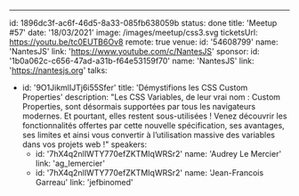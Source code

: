 ---

id: 1896dc3f-ac6f-46d5-8a33-085fb638059b
status: done
title: 'Meetup #57'
date: '18/03/2021'
image: /images/meetup/css3.svg
ticketsUrl: https://youtu.be/tc0EUTB6Ov8
remote: true
venue:
id: '54608799'
name: 'NantesJS'
link: 'https://www.youtube.com/c/NantesJS'
sponsor:
id: '1b0a062c-c656-47ad-a31b-f64e53159f70'
name: 'NantesJS'
link: 'https://nantesjs.org'
talks:

- id: '9O1JikmlIJTj6i55Sfer'
  title: 'Démystifions les CSS Custom Properties'
  description: "Les CSS Variables, de leur vrai nom : Custom Properties, sont désormais supportées par tous les navigateurs modernes. Et pourtant, elles restent sous-utilisées ! Venez découvrir les fonctionnalités offertes par cette nouvelle spécification, ses avantages, ses limites et ainsi vous convertir à l’utilisation massive des variables dans vos projets web !"
  speakers:
    - id: '7hX4q2nlIWTY770efZKTMIqWRSr2'
      name: 'Audrey Le Mercier'
      link: 'ag_lemercier'
    - id: '7hX4q2nlIWTY770efZKTMIqWRSr2'
      name: 'Jean-Francois Garreau'
      link: 'jefbinomed'
